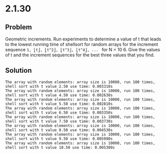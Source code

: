 # 2.1.30

## Problem

Geometric increments. Run experiments to determine a value of t that leads to the lowest running time of shellsort for random arrays for the increment sequence `1,
⎣t⎦, ⎣t^2⎦, ⎣t^3⎦, ⎣t^4⎦, ... ` for N = 10 6. Give the values of t and the increment sequences for the best three values that you find.

## Solution

```
The array with random elements: array size is 10000, run 100 times, shell sort with t value 2.50 use time: 0.003310s
The array with random elements: array size is 10000, run 100 times, shell sort with t value 4.50 use time: 0.002630s
The array with random elements: array size is 10000, run 100 times, shell sort with t value 5.50 use time: 0.002810s
The array with random elements: array size is 10000, run 100 times, shell sort with t value 6.50 use time: 0.003350s
The array with random elements: array size is 10000, run 100 times, shell sort with t value 7.50 use time: 0.003730s
The array with random elements: array size is 10000, run 100 times, shell sort with t value 8.50 use time: 0.004530s
The array with random elements: array size is 10000, run 100 times, shell sort with t value 9.50 use time: 0.005990s
The array with random elements: array size is 10000, run 100 times, shell sort with t value 10.50 use time: 0.005300s
```
